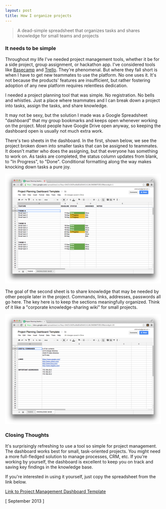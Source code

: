```yaml
---
layout: post
title: How I organize projects
---
```


> A dead-simple spreadsheet that organizes tasks and shares knowledge for small teams and projects

### It needs to be simple
Throughout my life I've needed project management tools, whether it be for a side project, group assignment, or hackathon app. I've considered tools like [Basecamp](https://basecamp.com/) and [Trello](https://trello.com/). They're phenomenal. But where they fall short is when I have to get new teammates to use the platform. No one uses it. It's not because the products' features are insufficient, but rather fostering adoption of any new platform requires relentless dedication.

I needed a project planning tool that was simple. No registration. No bells and whistles. Just a place where teammates and I can break down a project into tasks, assign the tasks, and share knowledge. 

It may not be sexy, but the solution I made was a Google Spreadsheet "dashboard" that my group bookmarks and keeps open whenever working on the project. Most people have Google Drive open anyway, so keeping the dashboard open is usually not much extra work.

There's two sheets in the dashboard. In the first, shown below, we see the project broken down into smaller tasks that can be assigned to teammates. It doesn't matter who does the assigning, but that everyone has something to work on. As tasks are completed, the status column updates from blank, to "In Progress", to "Done". Conditional formatting along the way makes knocking down tasks a pure joy.

![](/static/organize-projects/screenshot1.png)

The goal of the second sheet is to share knowledge that may be needed by other people later in the project. Commands, links, addresses, passwords all go here. The key here is to keep the sections meaningfully organized. Think of it like a "corporate knowledge-sharing wiki" for small projects.

![](/static/organize-projects/screenshot2.png)

### Closing Thoughts
It's surprisingly refreshing to use a tool so simple for project management. The dashboard works best for small, task-oriented projects. You might need a more full-fledged solution to manage processes, CRM, etc. If you're working by yourself, the dashboard is excellent to keep you on track and saving key findings in the knowledge base. 

If you're interested in using it yourself, just copy the spreadsheet from the link below.

[Link to Project Management Dashboard Template](https://docs.google.com/spreadsheet/ccc?key=0AiCh1N3Pov8tdElid0htN1h1LWc5M0RMTFZfLV9Nemc&usp=sharing)

[ September 2013 ]